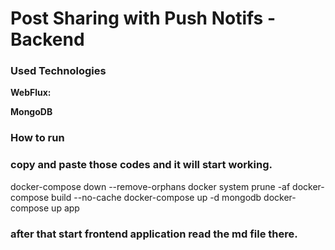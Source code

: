 # Post Sharing with Push Notifs - Backend

### Used Technologies

**WebFlux:**

**MongoDB**

### How to run

### copy and paste those codes and it will start working.

docker-compose down --remove-orphans
docker system prune -af
docker-compose build --no-cache
docker-compose up -d mongodb
docker-compose up app


### after that start frontend application read the md file there.